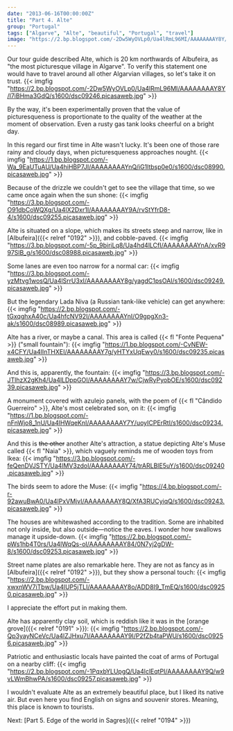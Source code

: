 ```yaml
---
date: "2013-06-16T00:00:00Z"
title: "Part 4. Alte"
group: "Portugal"
tags: ["Algarve", "Alte", "beautiful", "Portugal", "travel"]
image: "https://2.bp.blogspot.com/-2Dw5WyOVLp0/Ua4lRmL96MI/AAAAAAAAY8Y/l7iBHma3GdQ/s1600/dsc09246.picasaweb.jpg"
---
```


Our tour guide described Alte, which is 20 km northwards of Albufeira, as "the most picturesque village in Algarve". To verify this statement one would have to travel around all other Algarvian villages, so let's take it on trust.
{{< imgfig "https://2.bp.blogspot.com/-2Dw5WyOVLp0/Ua4lRmL96MI/AAAAAAAAY8Y/l7iBHma3GdQ/s1600/dsc09246.picasaweb.jpg" >}}

<!--more-->

By the way, it's been experimentally proven that the value of picturesqueness is proportionate to the quality of the weather at the moment of observation. Even a rusty gas tank looks cheerful on a bright day.

In this regard our first time in Alte wasn't lucky. It's been one of those rare rainy and cloudy days, when picturesqueness approaches nought.
{{< imgfig "https://1.bp.blogspot.com/-Wa_9EaUTuAU/Ua4hiHBP7JI/AAAAAAAAYnQ/iG1ltbsp0e0/s1600/dsc08990.picasaweb.jpg" >}}

Because of the drizzle we couldn't get to see the village that time, so we came once again when the sun shone:
{{< imgfig "https://3.bp.blogspot.com/-O91dbCoWQXg/Ua4lX2Dxr1I/AAAAAAAAY9A/rvStYfrD8-4/s1600/dsc09255.picasaweb.jpg" >}}

Alte is situated on a slope, which makes its streets steep and narrow, like in [Albufeira]({{< relref "0192" >}}), and cobble-paved.
{{< imgfig "https://3.bp.blogspot.com/-5p_9biriLq8/Ua4hd4lLCfI/AAAAAAAAYnA/xvR997SlB_g/s1600/dsc08988.picasaweb.jpg" >}}

Some lanes are even too narrow for a normal car:
{{< imgfig "https://3.bp.blogspot.com/-yzMtvg1wosQ/Ua4lSrrU3xI/AAAAAAAAY8g/yagdC1psOAI/s1600/dsc09249.picasaweb.jpg" >}}

But the legendary Lada Niva (a Russian tank-like vehicle) can get anywhere:
{{< imgfig "https://2.bp.blogspot.com/-tGxqghxA40c/Ua4hfcNV92I/AAAAAAAAYnI/O9gpgXn3-ak/s1600/dsc08989.picasaweb.jpg" >}}

Alte has a river, or maybe a canal. This area is called {{< fl "Fonte Pequena" >}} ("small fountain"):
{{< imgfig "https://1.bp.blogspot.com/-CvNEW-x4CFY/Ua4lInTHXEI/AAAAAAAAY7g/yHTYxUqEwy0/s1600/dsc09235.picasaweb.jpg" >}}

And this is, apparently, the fountain:
{{< imgfig "https://3.bp.blogspot.com/-JTlhzX2gKh4/Ua4lLDppGOI/AAAAAAAAY7w/CjwRyPyobOE/s1600/dsc09239.picasaweb.jpg" >}}

A monument covered with azulejo panels, with the poem of {{< fl "Cândido Guerreiro" >}}, Alte's most celebrated son, on it:
{{< imgfig "https://1.bp.blogspot.com/-nFnWjo8_1nU/Ua4lHWqeKnI/AAAAAAAAY7Y/uoyICPErRtI/s1600/dsc09234.picasaweb.jpg" >}}

And this is ~~the other~~ another Alte's attraction, a statue depicting Alte's Muse called {{< fl "Naia" >}}, which vaguely reminds me of wooden toys from Ikea:
{{< imgfig "https://3.bp.blogspot.com/-feQenDVJSTY/Ua4lMV3zdoI/AAAAAAAAY74/trARLBlE5uY/s1600/dsc09240.picasaweb.jpg" >}}

The birds seem to adore the Muse:
{{< imgfig "https://4.bp.blogspot.com/-r-92awuBwA0/Ua4lPxVMjvI/AAAAAAAAY8Q/XfA3RUCyiqQ/s1600/dsc09243.picasaweb.jpg" >}}

The houses are whitewashed according to the tradition. Some are inhabited not only inside, but also outside—notice the eaves. I wonder how swallows manage it upside-down.
{{< imgfig "https://2.bp.blogspot.com/-pWs1hb4T0rs/Ua4lWqQs-oI/AAAAAAAAY84/0N7yj2gDW-8/s1600/dsc09253.picasaweb.jpg" >}}

Street name plates are also remarkable here. They are not as fancy as in [Albufeira]({{< relref "0192" >}}), but they show a personal touch:
{{< imgfig "https://2.bp.blogspot.com/-xwxnWV7iTbw/Ua4lUP5jTLI/AAAAAAAAY8o/ADD8I9_TmEQ/s1600/dsc09250.picasaweb.jpg" >}}

I appreciate the effort put in making them.

Alte has apparently clay soil, which is reddish like it was in the [orange grove]({{< relref "0191" >}}):
{{< imgfig "https://2.bp.blogspot.com/-Qp3yayNCeVc/Ua4lZJHxu7I/AAAAAAAAY9I/P2fZb4taPWU/s1600/dsc09256.picasaweb.jpg" >}}

Patriotic and enthusiastic locals have painted the coat of arms of Portugal on a nearby cliff:
{{< imgfig "https://2.bp.blogspot.com/-1PqxbYLUpgQ/Ua4lclEqtPI/AAAAAAAAY9Q/w9vLWmBhwPA/s1600/dsc09257.picasaweb.jpg" >}}

I wouldn't evaluate Alte as an extremely beautiful place, but I liked its native air. But even here you find English on signs and souvenir stores. Meaning, this place is known to tourists.

Next: [Part 5. Edge of the world in Sagres]({{< relref "0194" >}})
